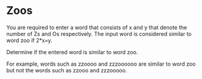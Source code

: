 # Zoos
You are required to enter a word that consists of x and y that denote the number of Zs and Os respectively. The input word is considered similar to word zoo if 2*x=y.

Determine if the entered word is similar to word zoo.

For example, words such as zzoooo and zzzoooooo are similar to word zoo but not the words such as zzooo and zzzooooo.
